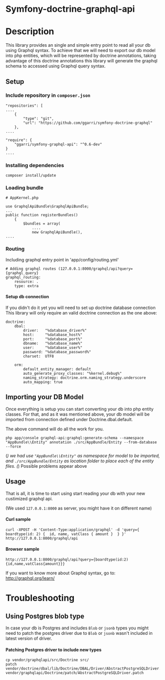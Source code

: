 Symfony-doctrine-graphql-api
=====

# Description
This library provides an single and simple entry point to read all your db using Graphql syntax.
To achieve that we will need to export our db model into php entities, which will be represented
  by doctrine annotations, taking advantage of this doctrine annotations this library will generate
  the graphql schema to accessed using Graphql query syntax.

## Setup

### Include repository in `composer.json`

```
"repositories": [
....
    {
        "type": "git",
        "url": "https://github.com/ggarri/symfony-doctrine-graphql"
    },
....

"require": {
    "ggarri/symfony-graphql-api": "^0.6-dev"
}
....
```

### Installing dependencies
```
composer install/update
```

### Loading bundle
```
# AppKernel.php

use GraphqlApiBundle\GraphqlApiBundle;
...
public function registerBundles()
    {
        $bundles = array(
            ....
            new GraphqlApiBundle(),
....
```

### Routing
Including graphql entry point in 'app/config/routing.yml'
```
# Adding graphql routes (127.0.0.1:8000/graphql/api?query={graphql_query}
graphql_routing:
    resource: .
    type: extra
```


#### Setup db connection
If you didn't do it yet you will need to set up doctrine database connection This library will only require an valid doctrine connection as the one above:
```
doctrine:
    dbal:
        driver:   "%database_driver%"
        host:     "%database_host%"
        port:     "%database_port%"
        dbname:   "%database_name%"
        user:     "%database_user%"
        password: "%database_password%"
        charset:  UTF8

    orm:
        default_entity_manager: default
        auto_generate_proxy_classes: "%kernel.debug%"
        naming_strategy: doctrine.orm.naming_strategy.underscore
        auto_mapping: true
```

## Importing your DB Model

Once everything is setup you can start converting your db into php entity classes.
For that, and as it was mentioned above, your db model will be imported from connection defined under Doctrine.dbal.default.

The above command will do all the work for you.  

```
php app/console graphql-api:graphql:generate-schema --namespace "AppBundle\\Entity" annotation ./src/AppBundle/Entity --from-database --force
```

(*) we had use `"AppBundle\\Entity"` as namespace for model to be imported, and `./src/AppBundle/Entity` 
as location folder to place each of the entity files.
(*) Possible problems appear above


## Usage

That is all, it is time to start using start reading your db with your new custimized graphql api.

(We used `127.0.0.1:8000` as server, you might have it on different name)

#### Curl sample
```
curl -XPOST -H 'Content-Type:application/graphql' -d 'query={  boardtype(id: 2) {  id, name, vatClass { amount }  } }' http://127.0.0.1:8000/graphql/api
```

#### Browser sample
```
http://127.0.0.1:8000/graphql/api?query={boardtype(id:2){id,name,vatClass{amount}}}
```

If you want to know more about Graphql syntax, go to: http://graphql.org/learn/

# Troubleshooting

## Using Postgres blob type
In case your db is Postgres and includes `Blob` or `jsonb` types you might need to patch the 
postgres driver due to `Blob` or `jsonb` wasn't included in latest version of driver.

#### Patching Postgres driver to include new types
``` 
cp vendor/graphqlapi/src/Doctrine src/
patch vendor/doctrine/dbal/lib/Doctrine/DBAL/Driver/AbstractPostgreSQLDriver.php vendor/graphqlapi/Doctrine/patch/AbstractPostgreSQLDriver.patch
```

